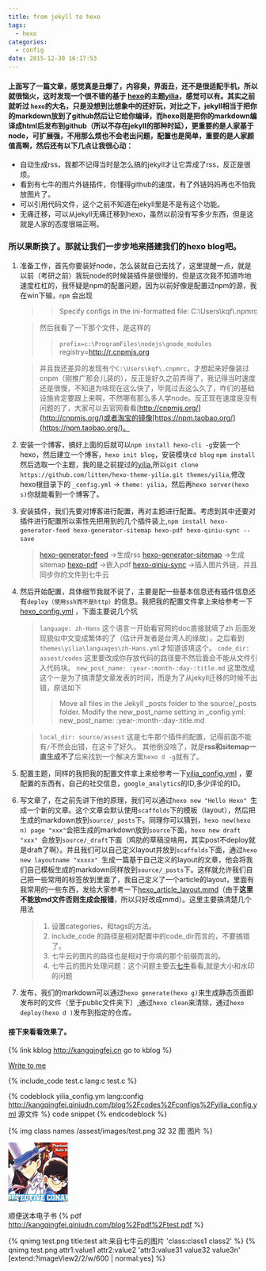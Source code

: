 ```yaml
---
title: from jekyll to hexo
tags:
  - hexo
categories:
  - config
date: 2015-12-30 16:17:53
---
```


#### 上面写了一篇文章，感觉真是丑爆了，内容臭，界面丑，还不是很适配手机，所以就很恼火，这时发现一个很不错的基于 [hexo](https://hexo.io/)的主题[yilia](https://github.com/litten/hexo-theme-yilia)，感觉可以有。其实之前就听过 `hexo`的大名，只是没想到比想象中的还好玩，对比之下，jekyll相当于把你的markdown放到了github然后让它给你编译，而hexo则是把你的markdown编译成html后发布到github（所以不存在jekyll的那种时延），更重要的是人家基于node，可扩展强，不用那么烦也不会老出问题，配置也是简单，重要的是人家颜值高啊，然后还有以下几点让我很心动：
<!--more-->
* 自动生成rss，我都不记得当时是怎么搞的jekyll才让它弄成了rss，反正是很烦。
* 看到有七牛的图片外链插件，你懂得github的速度，有了外链妈妈再也不怕我放图片了。
* 可以引用代码文件，这个之前不知道在jekyll里是不是有这个功能。
* 无痛迁移，可以从jekyll无痛迁移到hexo，虽然以前没有写多少东西，但是这就是人家的态度很端正啊。
### 所以果断换了。那就让我们一步步地来搭建我们的hexo blog吧。

1. 准备工作，首先你要装好node，怎么装就自己去找了，这里提醒一点，就是以前（考研之前）我玩node的时候装插件是很慢的，但是这次我不知道咋地速度杠杠的，我怀疑是npm的配置问题，因为以前好像是配置过npm的源，我在win下输，`npm` 会出现
    > >Specify configs in the ini-formatted file:
    > >   C:\Users\kqf\\.npmrc

    >然后我看了一下那个文件，是这样的
    > >`prefix=c:\ProgramFiles\nodejs\gnode_modules`
    > >registry=http://r.cnpmjs.org

    > 并且我还差异的发现有个`C:\Users\kqf\.cnpmrc`，才想起来好像装过cnpm（刚推广那会儿装的），反正是好久之前弄得了，我记得当时速度还是很慢，不知道为啥现在这么快了，毕竟过去这么久了，咋们的基础设施肯定要跟上来啊，不然哪有那么多人学node。反正现在速度是没有问题的了，大家可以去官网看看[http://cnpmjs.org/](http://cnpmjs.org/)或者淘宝的镜像[https://npm.taobao.org/](https://npm.taobao.org/)。

2. 安装一个博客，搞好上面的后就可以`npm install hexo-cli -g`安装一个hexo，然后建立一个博客，`hexo init blog`，安装模块`cd blog` `npm install` 然后选取一个主题，我的是之前提过的[yilia](https://github.com/litten/hexo-theme-yilia),所以`git clone https://github.com/litten/hexo-theme-yilia.git themes/yilia`,修改hexo根目录下的 `_config.yml` -> `theme: yilia`，然后再`hexo server(hexo s)`你就能看到一个博客了。
3. 安装插件，我们先要对博客进行配置，再对主题进行配置。考虑到其中还要对插件进行配置所以索性先把用到的几个插件装上,`npm install hexo-generator-feed hexo-generator-sitemap hexo-pdf hexo-qiniu-sync --save`
    > [hexo-generator-feed](https://github.com/hexojs/hexo-generator-feed)     ->生成rss
    > [hexo-generator-sitemap](https://github.com/hexojs/hexo-generator-sitemap)  ->生成sitemap
    > [hexo-pdf](https://github.com/superalsrk/hexo-pdf/)                 ->嵌入pdf
    > [hexo-qiniu-sync](https://github.com/gyk001/hexo-qiniu-sync)          ->插入图片外链，并且同步你的文件到七牛云

4. 然后开始配置，具体细节我就不说了，主要是配一些基本信息还有插件信息还有`deploy（使用ssh而不是http）`的信息。我把我的配置文件拿上来给参考一下[hexo_config.yml](http://kangqingfei.qiniudn.com/blog%2Fcodes%2Fconfigs%2Fhexo_config.yml) ，下面主要说几个坑
    > `language: zh-Hans`  这个语言一开始看官网的doc直接就填了zh 后面发现貌似中文变成繁体的了（估计开发者是台湾人的缘故），之后看到`themes\yilia\languages\zh-Hans.yml`才知道该填这个。
    > `code_dir: assest/codes`  这里要改成你存放代码的路径要不然后面会不能从文件引入代码块。
    > `new_post_name: :year-:month-:day-:title.md` 这里改成这个一是为了搞清楚文章发表的时间，而是为了从jekyll迁移的时候不出错，原话如下
    >  >Move all files in the Jekyll _posts folder to the source/_posts folder.
    >  >Modify the new_post_name setting in _config.yml:
    >  >new_post_name: :year-:month-:day-:title.md

    > `local_dir: source/assest` 这是七牛那个插件的配置，记得前面不能有`/`不然会出错，在这卡了好久。
    其他倒没啥了，就是**rss和sitemap一直生成不了**后来找到一个解决方案`hexo d -g`就有了。
5. 配置主题，同样的我把我的配置文件拿上来给参考一下[yilia_config.yml](http://kangqingfei.qiniudn.com/blog%2Fcodes%2Fconfigs%2Fyilia_config.yml) ，要配置的东西有，自己的社交信息，`google_analytics`的ID,多少评论的ID。
6. 写文章了，在之前先讲下他的原理，我们可以通过`hexo new "Hello Hexo" `生成一个新的文章。这个文章会默认使用`scaffolds`下的模板（layout），然后把生成的markdown放到`source/_posts`下。同理你可以猜到，`hexo new(hexo n) page "xxx"`会把生成的markdown放到`source`下面，`hexo new draft "xxx" `会放到`source/_draft`下面（鸡肋的草稿没啥用，其实post不deploy就是draft了啊）。并且我们可以自己定义layout并放到`scaffolds`下面，通过`hexo new layoutname "xxxxx" `生成一篇基于自己定义的layout的文章，他会将我们自己模板生成的markdown同样放到`source/_posts`下。这样就允许我们自己把一些常用的标签放到里面了，我自己定义了一个article的layout，里面有我常用的一些东西，发给大家参考一下[hexo_article_layout.mmd](http://kangqingfei.qiniudn.com/blog%2Fcodes%2Fconfigs%2Fhexo_article_layout.mmd)（由于**这里不能放md文件否则生成会报错**，所以只好改成mmd）。这里主要搞清楚几个用法
    > 1. 设置categories，和tags的方法。
    > 2. include_code 的路径是相对配置中的code_dir而言的，不要搞错了。
    > 3. 七牛云的图片的路径也是相对于你填的那个前缀而言的。
    > 4. 七牛云的图片处理问题：这个问题主要去[七牛](http://developer.qiniu.com/docs/v6/api/reference/fop/image/)看看,就是大小和水印的问题
7. 发布，我们的markdown可以通过`hexo generate(hexo g)`来生成静态页面即发布时的文件（至于public文件夹下）,通过`hexo clean`来清除，通过`hexo deploy(hexo d )`发布到指定的仓库。

#### 接下来看看效果了。
{% link kblog http://kangqingfei.cn go to kblog %}

<a href="mailto:kangqingfei@gmail.com" title="Email">Write to me</a>

{% include_code test.c lang:c test.c %}

{% codeblock yilia_config.ym lang:config http://kangqingfei.qiniudn.com/blog%2Fcodes%2Fconfigs%2Fyilia_config.yml 源文件 %}
code snippet
{% endcodeblock %}

{% img class names /assest/images/test.png 32 32 图 图片 %}

![图片](/assest/images/test.png)

顺便送本电子书
{% pdf http://kangqingfei.qiniudn.com/blog%2Fpdf%2Ftest.pdf %}


{% qnimg test.png title:test alt:来自七牛云的图片 'class:class1 class2' %}
{% qnimg test.png attr1:value1 attr2:value2 'attr3:value31 value32 value3n' [extend:?imageView2/2/w/600 | normal:yes] %}
